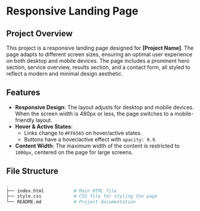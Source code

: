 # Responsive Landing Page

## Project Overview

This project is a responsive landing page designed for **[Project Name]**. The page adapts to different screen sizes, ensuring an optimal user experience on both desktop and mobile devices. The page includes a prominent hero section, service overview, results section, and a contact form, all styled to reflect a modern and minimal design aesthetic.

## Features

- **Responsive Design**: The layout adjusts for desktop and mobile devices. When the screen width is 480px or less, the page switches to a mobile-friendly layout.
- **Hover & Active States**: 
  - Links change to `#FF6565` on hover/active states.
  - Buttons have a hover/active effect with `opacity: 0.9`.
- **Content Width**: The maximum width of the content is restricted to `1000px`, centered on the page for large screens.

## File Structure

```bash
.
├── index.html           # Main HTML file
├── style.css            # CSS file for styling the page
└── README.md            # Project documentation
